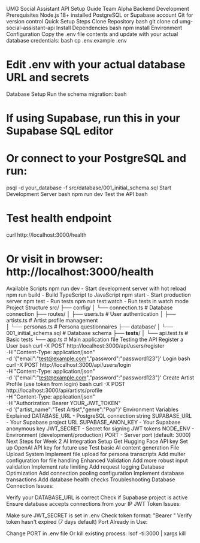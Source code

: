 UMG Social Assistant API Setup Guide
Team Alpha Backend Development
Prerequisites
Node.js 18+ installed
PostgreSQL or Supabase account
Git for version control
Quick Setup Steps
Clone Repository
bash
git clone <your-repo-url>
cd umg-social-assistant-api
Install Dependencies
bash
npm install
Environment Configuration Copy the .env file contents and update with your actual database credentials:
bash
cp .env.example .env
# Edit .env with your actual database URL and secrets
Database Setup Run the schema migration:
bash
# If using Supabase, run this in your Supabase SQL editor
# Or connect to your PostgreSQL and run:
psql -d your_database -f src/database/001_initial_schema.sql
Start Development Server
bash
npm run dev
Test the API
bash
# Test health endpoint
curl http://localhost:3000/health

# Or visit in browser: http://localhost:3000/health
Available Scripts
npm run dev - Start development server with hot reload
npm run build - Build TypeScript to JavaScript
npm start - Start production server
npm test - Run tests
npm run test:watch - Run tests in watch mode
Project Structure
src/
├── config/
│   └── connection.ts     # Database connection
├── routes/
│   ├── users.ts         # User authentication
│   ├── artists.ts       # Artist profile management  
│   └── personas.ts      # Persona questionnaires
├── database/
│   └── 001_initial_schema.sql  # Database schema
├── __tests__/
│   └── api.test.ts      # Basic tests
└── app.ts               # Main application file
Testing the API
Register a User
bash
curl -X POST http://localhost:3000/api/users/register \
  -H "Content-Type: application/json" \
  -d '{"email":"test@example.com","password":"password123"}'
Login
bash
curl -X POST http://localhost:3000/api/users/login \
  -H "Content-Type: application/json" \
  -d '{"email":"test@example.com","password":"password123"}'
Create Artist Profile (use token from login)
bash
curl -X POST http://localhost:3000/api/artists/profile \
  -H "Content-Type: application/json" \
  -H "Authorization: Bearer YOUR_JWT_TOKEN" \
  -d '{"artist_name":"Test Artist","genre":"Pop"}'
Environment Variables Explained
DATABASE_URL - PostgreSQL connection string
SUPABASE_URL - Your Supabase project URL
SUPABASE_ANON_KEY - Your Supabase anonymous key
JWT_SECRET - Secret for signing JWT tokens
NODE_ENV - Environment (development/production)
PORT - Server port (default: 3000)
Next Steps for Week 2
AI Integration Setup
Get Hugging Face API key
Set up OpenAI API key for future use
Test basic AI content generation
File Upload System
Implement file upload for persona transcripts
Add multer configuration for file handling
Enhanced Validation
Add more robust input validation
Implement rate limiting
Add request logging
Database Optimization
Add connection pooling configuration
Implement database transactions
Add database health checks
Troubleshooting
Database Connection Issues:

Verify your DATABASE_URL is correct
Check if Supabase project is active
Ensure database accepts connections from your IP
JWT Token Issues:

Make sure JWT_SECRET is set in .env
Check token format: "Bearer <token>"
Verify token hasn't expired (7 days default)
Port Already in Use:

Change PORT in .env file
Or kill existing process: lsof -ti:3000 | xargs kill
